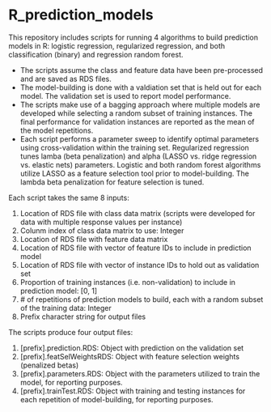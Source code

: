 # R_prediction_models

This repository includes scripts for running 4 algorithms to build prediction models in R: logistic regression, regularized regression, and both classification (binary) and regression random forest.

* The scripts assume the class and feature data have been pre-processed and are saved as RDS files.
* The model-building is done with a valdiation set that is held out for each model. The validation set is used to report model performance.
* The scripts make use of a bagging approach where multiple models are developed while selecting a random subset of training instances. The final performance for validation instances are reported as the mean of the model repetitions.
* Each script performs a parameter sweep to identify optimal parameters using cross-validation within the training set. Regularized regression tunes lamba (beta penalization) and alpha (LASSO vs. ridge regression vs. elastic nets) parameters. Logistic and both random forest algorithms utilize LASSO as a feature selection tool prior to model-building. The lambda beta penalization for feature selection is tuned.

Each script takes the same 8 inputs:
1) Location of RDS file with class data matrix (scripts were developed for data with multiple response values per instance)
2) Colunm index of class data matrix to use: Integer
3) Location of RDS file with feature data matrix
4) Location of RDS file with vector of feature IDs to include in prediction model
5) Location of RDS file with vector of instance IDs to hold out as validation set
6) Proportion of training instances (i.e. non-validation) to include in prediction model: [0, 1]
7) \# of repetitions of prediction models to build, each with a random subset of the training data: Integer
8) Prefix character string for output files

The scripts produce four output files:
1) [prefix].prediction.RDS: Object with prediction on the validation set
2) [prefix].featSelWeightsRDS: Object with feature selection weights (penalized betas)
3) [prefix].parameters.RDS: Object with the parameters utilized to train the model, for reporting purposes.
4) [prefix].trainTest.RDS: Object with training and testing instances for each repetition of model-building, for reporting purposes.
